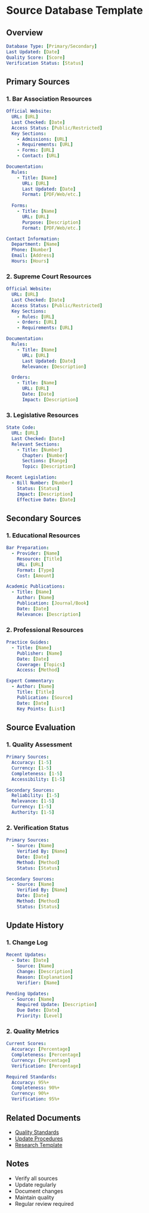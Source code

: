 # Source Database Template

## Overview
```yaml
Database Type: [Primary/Secondary]
Last Updated: [Date]
Quality Score: [Score]
Verification Status: [Status]
```

## Primary Sources

### 1. Bar Association Resources
```yaml
Official Website:
  URL: [URL]
  Last Checked: [Date]
  Access Status: [Public/Restricted]
  Key Sections:
    - Admissions: [URL]
    - Requirements: [URL]
    - Forms: [URL]
    - Contact: [URL]

Documentation:
  Rules:
    - Title: [Name]
      URL: [URL]
      Last Updated: [Date]
      Format: [PDF/Web/etc.]
      
  Forms:
    - Title: [Name]
      URL: [URL]
      Purpose: [Description]
      Format: [PDF/Web/etc.]

Contact Information:
  Department: [Name]
  Phone: [Number]
  Email: [Address]
  Hours: [Hours]
```

### 2. Supreme Court Resources
```yaml
Official Website:
  URL: [URL]
  Last Checked: [Date]
  Access Status: [Public/Restricted]
  Key Sections:
    - Rules: [URL]
    - Orders: [URL]
    - Requirements: [URL]

Documentation:
  Rules:
    - Title: [Name]
      URL: [URL]
      Last Updated: [Date]
      Relevance: [Description]

  Orders:
    - Title: [Name]
      URL: [URL]
      Date: [Date]
      Impact: [Description]
```

### 3. Legislative Resources
```yaml
State Code:
  URL: [URL]
  Last Checked: [Date]
  Relevant Sections:
    - Title: [Number]
      Chapter: [Number]
      Sections: [Range]
      Topic: [Description]

Recent Legislation:
  - Bill Number: [Number]
    Status: [Status]
    Impact: [Description]
    Effective Date: [Date]
```

## Secondary Sources

### 1. Educational Resources
```yaml
Bar Preparation:
  - Provider: [Name]
    Resource: [Title]
    URL: [URL]
    Format: [Type]
    Cost: [Amount]

Academic Publications:
  - Title: [Name]
    Author: [Name]
    Publication: [Journal/Book]
    Date: [Date]
    Relevance: [Description]
```

### 2. Professional Resources
```yaml
Practice Guides:
  - Title: [Name]
    Publisher: [Name]
    Date: [Date]
    Coverage: [Topics]
    Access: [Method]

Expert Commentary:
  - Author: [Name]
    Title: [Title]
    Publication: [Source]
    Date: [Date]
    Key Points: [List]
```

## Source Evaluation

### 1. Quality Assessment
```yaml
Primary Sources:
  Accuracy: [1-5]
  Currency: [1-5]
  Completeness: [1-5]
  Accessibility: [1-5]

Secondary Sources:
  Reliability: [1-5]
  Relevance: [1-5]
  Currency: [1-5]
  Authority: [1-5]
```

### 2. Verification Status
```yaml
Primary Sources:
  - Source: [Name]
    Verified By: [Name]
    Date: [Date]
    Method: [Method]
    Status: [Status]

Secondary Sources:
  - Source: [Name]
    Verified By: [Name]
    Date: [Date]
    Method: [Method]
    Status: [Status]
```

## Update History

### 1. Change Log
```yaml
Recent Updates:
  - Date: [Date]
    Source: [Name]
    Change: [Description]
    Reason: [Explanation]
    Verifier: [Name]

Pending Updates:
  - Source: [Name]
    Required Update: [Description]
    Due Date: [Date]
    Priority: [Level]
```

### 2. Quality Metrics
```yaml
Current Scores:
  Accuracy: [Percentage]
  Completeness: [Percentage]
  Currency: [Percentage]
  Verification: [Percentage]

Required Standards:
  Accuracy: 95%+
  Completeness: 90%+
  Currency: 90%+
  Verification: 95%+
```

## Related Documents
- [Quality Standards](../../../.qa/templates/quality_standards.md)
- [Update Procedures](update_procedures.md)
- [Research Template](state_research_template.md)

## Notes
- Verify all sources
- Update regularly
- Document changes
- Maintain quality
- Regular review required 